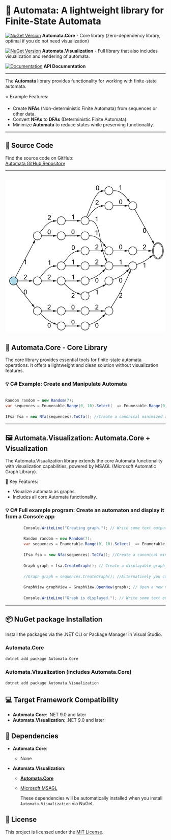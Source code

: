﻿# :repeat_one: Automata: A lightweight library for Finite-State Automata 
[![NuGet Version](https://img.shields.io/nuget/v/Automata.Core)](https://www.nuget.org/packages/Automata.Core)   **Automata.Core** - Core library (zero-dependency library, optimal if you do not need visualization) 

[![NuGet Version](https://img.shields.io/nuget/v/Automata.Visualization)](https://www.nuget.org/packages/Automata.Visualization)  **Automata.Visualization** - Full library that also includes visualization and rendering of automata.

[![Documentation](https://img.shields.io/badge/docs-latest-brightgreen.svg?style=flat)](https://hexmerlin.github.io/Automata/index.html) **API Documentation**

---

The **Automata** library provides functionality for working with finite-state automata.

:star: Example Features:
  - Create **NFAs** (Non-deterministic Finite Automata) from sequences or other data.
  - Convert **NFAs** to **DFAs** (Deterministic Finite Automata).
  - Minimize **Automata** to reduce states while preserving functionality.
---

## :memo: Source Code

Find the source code on GitHub:  
[Automata GitHub Repository](https://hexmerlin.github.io/Automata)

---
![Example image](Automaton.png)
---

## :hammer: Automata.Core - Core Library

The core library provides essential tools for finite-state automata operations.
It offers a lightweight and clean solution without visualization features.

### :bulb: C# Example: Create and Manipulate Automata
```csharp

Random random = new Random(7);
var sequences = Enumerable.Range(0, 10).Select(_ => Enumerable.Range(0, 8).Select(_ => random.Next(4).ToString())); //Create some random string sequences

IFsa fsa = new Nfa(sequences).ToCfa(); //Create a canonical minimized automaton from the sequences

```
---
## :framed_picture: Automata.Visualization: Automata.Core + Visualization
The Automata.Visualization library extends the core Automata functionality with visualization capabilities, powered by MSAGL (Microsoft Automatic Graph Library).

:key: Key Features:
- Visualize automata as graphs.
- Includes all core Automata functionality.

### :bulb: C# Full example program: Create an automaton and display it from a Console app

```csharp
        Console.WriteLine("Creating graph."); // Write some text output to the console window

        Random random = new Random(7);
        var sequences = Enumerable.Range(0, 10).Select(_ => Enumerable.Range(0, 8).Select(_ => random.Next(4).ToString())); //Create some random string sequences

        IFsa fsa = new Nfa(sequences).ToCfa(); //Create a canonical minimized automaton from the sequences

        Graph graph = fsa.CreateGraph(); // Create a displayable graph object (FSA wih layout)

        //Graph graph = sequences.CreateGraph(); //Alternatively you can use this command, to replace the 2 lines above

        GraphView graphView = GraphView.OpenNew(graph); // Open a new non-modal interactive window that displays the graph in it

        Console.WriteLine("Graph is displayed."); // Write some text output to the console window
```
---

## :package:  NuGet package Installation

Install the packages via the .NET CLI or Package Manager in Visual Studio.

### Automata.Core
```bash
dotnet add package Automata.Core
```
### Automata.Visualization (includes Automata.Core)

```bash
dotnet add package Automata.Visualization
```
## :computer: Target Framework Compatibility

- **Automata.Core**: .NET 9.0 and later  
- **Automata.Visualization**: .NET 9.0 and later  

## :link: Dependencies

- **Automata.Core**:
  - None

- **Automata.Visualization**:
  - [**Automata.Core**](https://www.nuget.org/packages/Automata.Core)
  - [Microsoft.MSAGL](https://github.com/microsoft/automatic-graph-layout)

    These dependencies will be automatically installed when you install `Automata.Visualization` via NuGet.

## :scroll: License

This project is licensed under the [MIT License](https://opensource.org/licenses/MIT).
